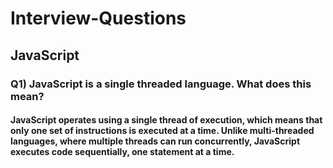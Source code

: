# Interview-Questions
<h2>JavaScript</h2>

<h3>Q1) JavaScript is a single threaded language. What does this mean?</h3>
<h4>JavaScript operates using a single thread of execution, which means that only one set of instructions is executed at a time. Unlike multi-threaded languages, where multiple threads can run concurrently, JavaScript executes code sequentially, one statement at a time.</h4>
